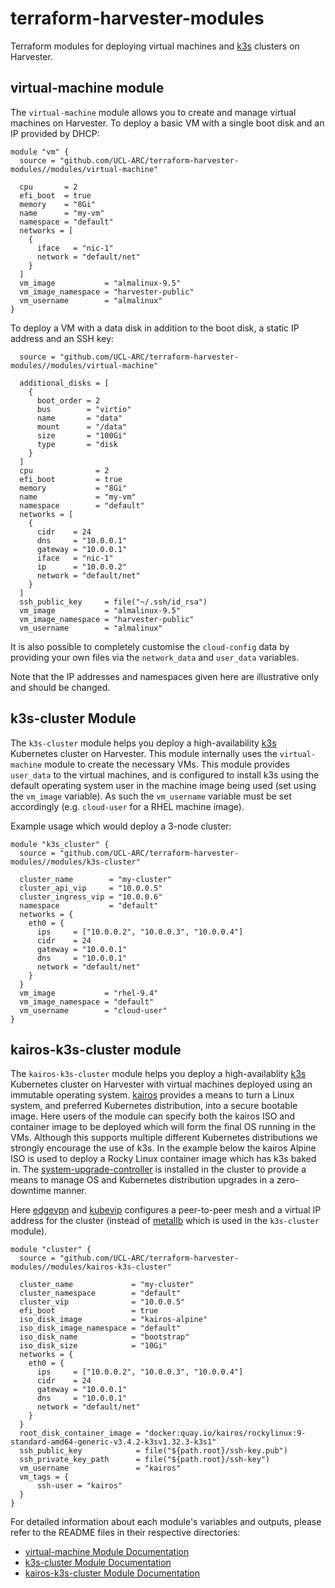 # terraform-harvester-modules

Terraform modules for deploying virtual machines and [k3s](https://k3s.io/)
clusters on Harvester.

## virtual-machine module

The `virtual-machine` module allows you to create and manage virtual machines on
Harvester. To deploy a basic VM with a single boot disk and an IP provided by
DHCP:

```hcl
module "vm" {
  source = "github.com/UCL-ARC/terraform-harvester-modules//modules/virtual-machine"

  cpu       = 2
  efi_boot  = true
  memory    = "8Gi"
  name      = "my-vm"
  namespace = "default"
  networks = [
    {
      iface   = "nic-1"
      network = "default/net"
    }
  ]
  vm_image           = "almalinux-9.5"
  vm_image_namespace = "harvester-public"
  vm_username        = "almalinux"
}
```

To deploy a VM with a data disk in addition to the boot disk, a static IP
address and an SSH key:

```hcl
  source = "github.com/UCL-ARC/terraform-harvester-modules//modules/virtual-machine"

  additional_disks = [
    {
      boot_order = 2
      bus        = "virtio"
      name       = "data"
      mount      = "/data"
      size       = "100Gi"
      type       = "disk
    }
  ]
  cpu              = 2
  efi_boot         = true
  memory           = "8Gi"
  name             = "my-vm"
  namespace        = "default"
  networks = [
    {
      cidr    = 24
      dns     = "10.0.0.1"
      gateway = "10.0.0.1"
      iface   = "nic-1"
      ip      = "10.0.0.2"
      network = "default/net"
    }
  ]
  ssh_public_key     = file("~/.ssh/id_rsa")
  vm_image           = "almalinux-9.5"
  vm_image_namespace = "harvester-public"
  vm_username        = "almalinux"
```

It is also possible to completely customise the `cloud-config` data by providing
your own files via the `network_data` and `user_data` variables.

Note that the IP addresses and namespaces given here are illustrative only and
should be changed.

## k3s-cluster Module

The `k3s-cluster` module helps you deploy a high-availability
[k3s](https://k3s.io/) Kubernetes cluster on Harvester. This module internally
uses the `virtual-machine` module to create the necessary VMs. This module
provides `user_data` to the virtual machines, and is configured to install k3s
using the default operating system user in the machine image being used (set
using the `vm_image` variable). As such the `vm_username` variable must be set
accordingly (e.g. `cloud-user` for a RHEL machine image).

Example usage which would deploy a 3-node cluster:

```hcl
module "k3s_cluster" {
  source = "github.com/UCL-ARC/terraform-harvester-modules//modules/k3s-cluster"

  cluster_name        = "my-cluster"
  cluster_api_vip     = "10.0.0.5"
  cluster_ingress_vip = "10.0.0.6"
  namespace           = "default"
  networks = {
    eth0 = {
      ips     = ["10.0.0.2", "10.0.0.3", "10.0.0.4"]
      cidr    = 24
      gateway = "10.0.0.1"
      dns     = "10.0.0.1"
      network = "default/net"
    }
  }
  vm_image           = "rhel-9.4"
  vm_image_namespace = "default"
  vm_username        = "cloud-user"
}
```

## kairos-k3s-cluster module

The `kairos-k3s-cluster` module helps you deploy a high-availablity
[k3s](https://k3s.io/) Kubernetes cluster on Harvester with virtual machines
deployed using an immutable operating system. [kairos](https://kairos.io/)
provides a means to turn a Linux system, and preferred Kubernetes distribution,
into a secure bootable image. Here users of the module can specify both the
kairos ISO and container image to be deployed which will form the final OS
running in the VMs. Although this supports multiple different Kubernetes
distributions we strongly encourage the use of k3s. In the example below the
kairos Alpine ISO is used to deploy a Rocky Linux container image which has k3s
baked in. The
[system-upgrade-controller](https://github.com/rancher/system-upgrade-controller)
is installed in the cluster to provide a means to manage OS and Kubernetes
distribution upgrades in a zero-downtime manner.

Here [edgevpn](https://github.com/mudler/edgevpn/tree/master) and
[kubevip](https://kube-vip.io/) configures a peer-to-peer mesh and a virtual IP
address for the cluster (instead of [metallb](https://metallb.io/) which is used
in the `k3s-cluster` module).

```hcl
module "cluster" {
  source = "github.com/UCL-ARC/terraform-harvester-modules//modules/kairos-k3s-cluster"

  cluster_name             = "my-cluster"
  cluster_namespace        = "default"
  cluster_vip              = "10.0.0.5"
  efi_boot                 = true
  iso_disk_image           = "kairos-alpine"
  iso_disk_image_namespace = "default"
  iso_disk_name            = "bootstrap"
  iso_disk_size            = "10Gi"
  networks = {
    eth0 = {
      ips     = ["10.0.0.2", "10.0.0.3", "10.0.0.4"]
      cidr    = 24
      gateway = "10.0.0.1"
      dns     = "10.0.0.1"
      network = "default/net"
    }
  }
  root_disk_container_image = "docker:quay.io/kairos/rockylinux:9-standard-amd64-generic-v3.4.2-k3sv1.32.3-k3s1"
  ssh_public_key            = file("${path.root}/ssh-key.pub")
  ssh_private_key_path      = file("${path.root}/ssh-key")
  vm_username               = "kairos"
  vm_tags = {
      ssh-user = "kairos"
  }
}
```

For detailed information about each module's variables and outputs, please refer
to the README files in their respective directories:

- [virtual-machine Module Documentation](modules/virtual-machine/README.md)
- [k3s-cluster Module Documentation](modules/k3s-cluster/README.md)
- [kairos-k3s-cluster Module Documentation](modules/kairos-k3s-cluster/)
